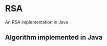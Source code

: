 RSA
======
An RSA implementation in Java

Algorithm implemented in Java
-----------------------------


